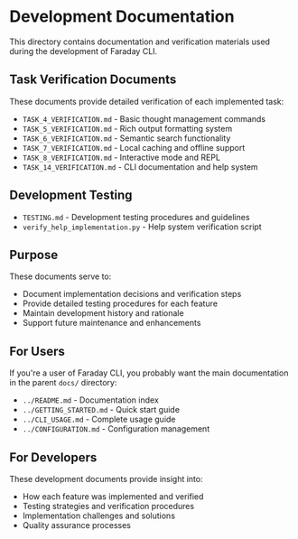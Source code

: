 # Development Documentation

This directory contains documentation and verification materials used during the development of Faraday CLI.

## Task Verification Documents

These documents provide detailed verification of each implemented task:

- `TASK_4_VERIFICATION.md` - Basic thought management commands
- `TASK_5_VERIFICATION.md` - Rich output formatting system  
- `TASK_6_VERIFICATION.md` - Semantic search functionality
- `TASK_7_VERIFICATION.md` - Local caching and offline support
- `TASK_8_VERIFICATION.md` - Interactive mode and REPL
- `TASK_14_VERIFICATION.md` - CLI documentation and help system

## Development Testing

- `TESTING.md` - Development testing procedures and guidelines
- `verify_help_implementation.py` - Help system verification script

## Purpose

These documents serve to:
- Document implementation decisions and verification steps
- Provide detailed testing procedures for each feature
- Maintain development history and rationale
- Support future maintenance and enhancements

## For Users

If you're a user of Faraday CLI, you probably want the main documentation in the parent `docs/` directory:
- `../README.md` - Documentation index
- `../GETTING_STARTED.md` - Quick start guide
- `../CLI_USAGE.md` - Complete usage guide
- `../CONFIGURATION.md` - Configuration management

## For Developers

These development documents provide insight into:
- How each feature was implemented and verified
- Testing strategies and verification procedures
- Implementation challenges and solutions
- Quality assurance processes